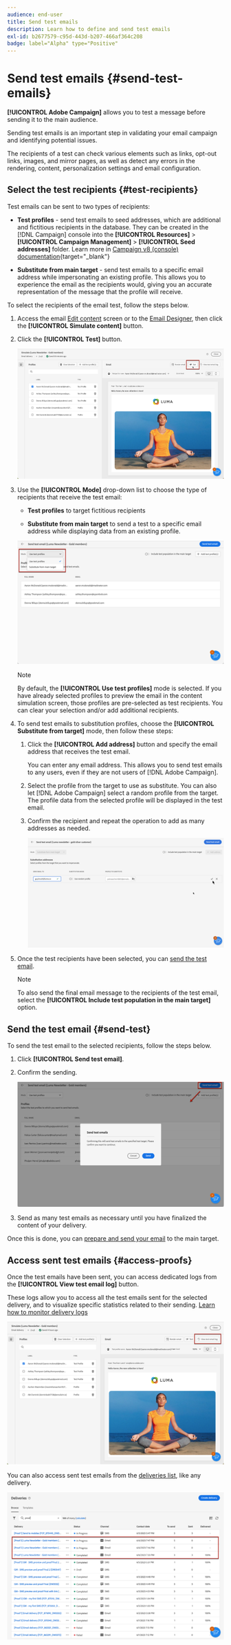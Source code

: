 ```yaml
---
audience: end-user
title: Send test emails
description: Learn how to define and send test emails
exl-id: b2677579-c95d-443d-b207-466af364c208
badge: label="Alpha" type="Positive"
---
```

# Send test emails {#send-test-emails}

**[!UICONTROL Adobe Campaign]** allows you to test a message before sending it to the main audience.

Sending test emails is an important step in validating your email campaign and identifying potential issues.

The recipients of a test can check various elements such as links, opt-out links, images, and mirror pages, as well as detect any errors in the rendering, content, personalization settings and email configuration.

## Select the test recipients {#test-recipients}

Test emails can be sent to two types of recipients: 

* **Test profiles** - send test emails to seed addresses, which are additional and fictitious recipients in the database. They can be created in the [!DNL Campaign] console into the **[!UICONTROL Resources]** > **[!UICONTROL Campaign Management]** > **[!UICONTROL Seed addresses]** folder. Learn more in [Campaign v8 (console) documentation](https://experienceleague.adobe.com/docs/campaign/campaign-v8/audience/add-profiles/test-profiles.html){target="_blank"}
    
* **Substitute from main target** - send test emails to a specific email address while impersonating an existing profile. This allows you to experience the email as the recipients would, giving you an accurate representation of the message that the profile will receive.

To select the recipients of the email test, follow the steps below.

1. Access the email [Edit content](../content/edit-content.md) screen or to the [Email Designer](../content/get-started-email-designer.md), then click the **[!UICONTROL Simulate content]** button.

1. Click the **[!UICONTROL Test]** button.

    ![](assets/simulate-test-button.png)

1. Use the **[!UICONTROL Mode]** drop-down list to choose the type of recipients that receive the test email:

    * **Test profiles** to target fictitious recipients
    
    * **Substitute from main target** to send a test to a specific email address while displaying data from an existing profile.

    ![](assets/simulate-profile-mode.png)

    >[!NOTE]
    >
    >By default, the **[!UICONTROL Use test profiles]** mode is selected. If you have already selected profiles to preview the email in the content simulation screen, those profiles are pre-selected as test recipients. You can clear your selection and/or add additional recipients.

1. To send test emails to substitution profiles, choose the **[!UICONTROL Substitute from target]** mode, then follow these steps:

    1. Click the **[!UICONTROL Add address]** button and specify the email address that receives the test email.

        You can enter any email address. This allows you to send test emails to any users, even if they are not users of [!DNL Adobe Campaign].

    1. Select the profile from the target to use as substitute. You can also let [!DNL Adobe Campaign] select a random profile from the target. The profile data from the selected profile will be displayed in the test email.

    1. Confirm the recipient and repeat the operation to add as many addresses as needed.

        ![](assets/simulate-profile-substitute.png)

1. Once the test recipients have been selected, you can [send the test email](#send-test).

    >[!NOTE]
    >
    >To also send the final email message to the recipients of the test email, select the **[!UICONTROL Include test population in the main target]** option.

## Send the test email {#send-test}

To send the test email to the selected recipients, follow the steps below.

1. Click **[!UICONTROL Send test email]**.

1. Confirm the sending.

    ![](assets/simulate-send-test.png)

1. Send as many test emails as necessary until you have finalized the content of your delivery.

Once this is done, you can [prepare and send your email](../monitor/prepare-send.md) to the main target.

## Access sent test emails {#access-proofs}

Once the test emails have been sent, you can access dedicated logs from the **[!UICONTROL View test email log]** button.

These logs allow you to access all the test emails sent for the selected delivery, and to visualize specific statistics related to their sending. [Learn how to monitor delivery logs](../monitor/delivery-logs.md)

![](assets/simulate-test-log.png)

You can also access sent test emails from the [deliveries list](../msg/gs-messages.md), like any delivery.

![](assets/simulate-deliveries-list.png)
